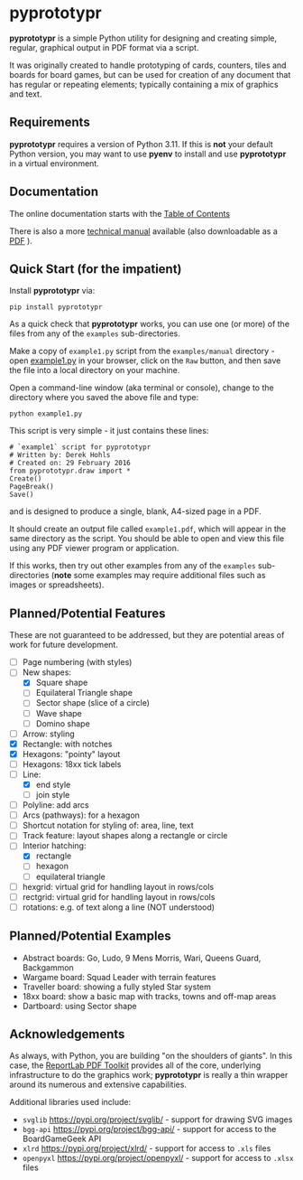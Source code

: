 # pyprototypr

**pyprototypr** is a simple Python utility for designing and creating simple,
regular, graphical output in PDF format via a script.

It was originally created to handle prototyping of cards, counters, tiles and
boards for board games, but can be used for creation of any document that has
regular or repeating elements; typically containing a mix of graphics and text.

## Requirements

**pyprototypr** requires a version of Python 3.11.  If this is **not** your default
Python version, you may want to use **pyenv** to install and use **pyprototypr**
in a virtual environment.

## Documentation

The online documentation starts with the
[Table of Contents](https://github.com/gamesbook/pyprototypr/blob/master/docs/index.md)

There is also a more
[technical manual](https://github.com/gamesbook/pyprototypr/blob/master/docs/manual_technical.rst)
available (also downloadable as a
[PDF](https://github.com/gamesbook/pyprototypr/blob/master/docs/manual_technical.pdf) ).

## Quick Start (for the impatient)

Install **pyprototypr** via:
```
pip install pyprototypr
```
As a quick check that **pyprototypr**  works, you can use one (or more) of the files
from any of the `examples` sub-directories.

Make a copy of `example1.py` script from the `examples/manual` directory - open
[example1.py](https://github.com/gamesbook/pyprototypr/blob/master/examples/manual/example1.py)
in your browser, click on the `Raw` button, and then save the file into a
local directory on your machine.

Open a command-line window (aka terminal or console), change to the directory
where you saved the above file and type:
```
python example1.py
```
This script is very simple - it just contains these lines:
```
# `example1` script for pyprototypr
# Written by: Derek Hohls
# Created on: 29 February 2016
from pyprototypr.draw import *
Create()
PageBreak()
Save()
```
and is designed to produce a single, blank, A4-sized page in a PDF.

It should create an output file called `example1.pdf`, which will appear in the
same directory as the script. You should be able to open and view this file using
any PDF viewer program or application.

If this works, then try out other examples from any of the `examples`
sub-directories (**note** some examples may require additional files such as
images or spreadsheets).

## Planned/Potential Features

These are not guaranteed to be addressed, but they are potential areas of
work for future development.

* [ ] Page numbering (with styles)
* [ ] New shapes:
    * [x] Square shape
    * [ ] Equilateral Triangle shape
    * [ ] Sector shape (slice of a circle)
    * [ ] Wave shape
    * [ ] Domino shape
* [ ] Arrow: styling
* [x] Rectangle: with notches
* [x] Hexagons: "pointy" layout
* [ ] Hexagons: 18xx tick labels
* [ ] Line:
    * [x] end style
    * [ ] join style
* [ ] Polyline: add arcs
* [ ] Arcs (pathways): for a hexagon
* [ ] Shortcut notation for styling of: area, line, text
* [ ] Track feature: layout shapes along a rectangle or circle
* [ ] Interior hatching:
    * [x] rectangle
    * [ ] hexagon
    * [ ] equilateral triangle
* [ ] hexgrid: virtual grid for handling layout in rows/cols
* [ ] rectgrid: virtual grid for handling layout in rows/cols
* [ ] rotations: e.g. of text along a line (NOT understood)

## Planned/Potential Examples

* Abstract boards: Go, Ludo, 9 Mens Morris, Wari, Queens Guard, Backgammon
* Wargame board: Squad Leader with terrain features
* Traveller board: showing a fully styled Star system
* 18xx board: show a basic map with tracks, towns and off-map areas
* Dartboard: using Sector shape


## Acknowledgements

As always, with Python, you are building "on the shoulders of giants". In this case, the
[ReportLab PDF Toolkit](https://https://docs.reportlab.com/reportlab/userguide/ch1_intro/)
provides all of the core, underlying infrastructure to do the graphics work;
**pyprototypr** is really a thin wrapper around its numerous and extensive capabilities.

Additional libraries used include:

* `svglib` https://pypi.org/project/svglib/ - support for drawing SVG images
* `bgg-api` https://pypi.org/project/bgg-api/ - support for access to the BoardGameGeek API
* `xlrd` https://pypi.org/project/xlrd/ - support for access to `.xls` files
* `openpyxl` https://pypi.org/project/openpyxl/ - support for access to `.xlsx` files
